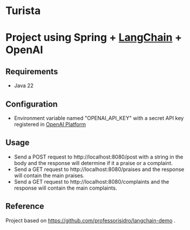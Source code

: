 # Turista

# Project using Spring + [LangChain](https://www.langchain.com/) + OpenAI

## Requirements
* Java 22

## Configuration
* Environment variable named "OPENAI_API_KEY" with a secret API key registered in [OpenAI Platform](https://platform.openai.com/api-keys)

## Usage
* Send a POST request to http://localhost:8080/post with a string in the body and the response will determine if it a praise or a complaint.
* Send a GET request to http://localhost:8080/praises and the response will contain the main praises.
* Send a GET request to http://localhost:8080/complaints and the response will contain the main complaints.

## Reference
Project based on https://github.com/professorisidro/langchain-demo .
